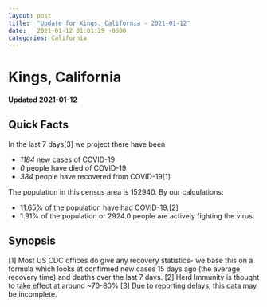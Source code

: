 ```yaml
---
layout: post
title:  "Update for Kings, California - 2021-01-12"
date:   2021-01-12 01:01:29 -0600
categories: California
---
```


# Kings, California
#### Updated 2021-01-12

## Quick Facts

In the last 7 days[3] we project there have been
- *1184* new cases of COVID-19
- *0* people have died of COVID-19
- *384* people have recovered from COVID-19[1]

The population in this census area is 152940. By our calculations:
- 11.65% of the population have had COVID-19.[2]
- 1.91% of the population or 2924.0 people are actively fighting the virus.

## Synopsis




[1] Most US CDC offices do give any recovery statistics- we base this on a formula which looks at confirmed new cases
15 days ago (the average recovery time) and deaths over the last 7 days.
[2] Herd Immunity is thought to take effect at around ~70-80%
[3] Due to reporting delays, this data may be incomplete. 
    